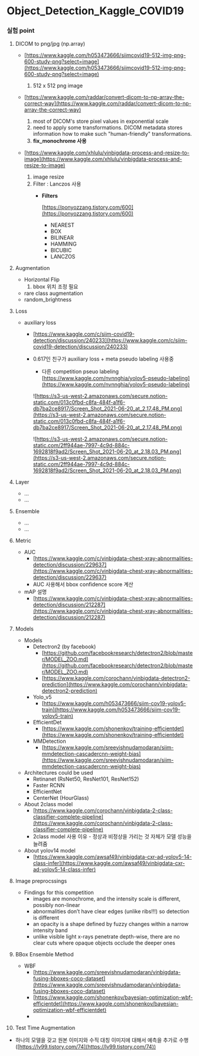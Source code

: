 # Object_Detection_Kaggle_COVID19

### 실험 point

1. DICOM to png/jpg (np.array)
    - [https://www.kaggle.com/h053473666/siimcovid19-512-img-png-600-study-png?select=image](https://www.kaggle.com/h053473666/siimcovid19-512-img-png-600-study-png?select=image)
        1. 512 x 512 png image
        
    - [https://www.kaggle.com/raddar/convert-dicom-to-np-array-the-correct-way](https://www.kaggle.com/raddar/convert-dicom-to-np-array-the-correct-way)
        1. most of DICOM's store pixel values in exponential scale
        2. need to apply some transformations. DICOM metadata stores information how to make such "human-friendly" transformations.
        3. **fix_monochrome 사용**
        
    - [https://www.kaggle.com/xhlulu/vinbigdata-process-and-resize-to-image](https://www.kaggle.com/xhlulu/vinbigdata-process-and-resize-to-image)
        1. image resize 
        2. Filter : Lanczos 사용
            - **Filters**
                
                [https://ponyozzang.tistory.com/600](https://ponyozzang.tistory.com/600)
                
                - NEAREST
                - BOX
                - BILINEAR
                - HAMMING
                - BICUBIC
                - LANCZOS
        
2. Augmentation
    - Horizontal Flip
        1. bbox 위치 조정 필요
    - rare class augmentation
    - random_brightness
    
3. Loss 
    - auxiliary loss
        - [https://www.kaggle.com/c/siim-covid19-detection/discussion/240233](https://www.kaggle.com/c/siim-covid19-detection/discussion/240233)
        - 0.617인 친구가 auxiliary loss + meta pseudo labeling 사용중
            - 다른 competition pseuo labeling [https://www.kaggle.com/nvnnghia/yolov5-pseudo-labeling](https://www.kaggle.com/nvnnghia/yolov5-pseudo-labeling)
            
             
            
            ![https://s3-us-west-2.amazonaws.com/secure.notion-static.com/013c0fbd-c8fa-484f-a1f6-db7ba2ce8917/Screen_Shot_2021-06-20_at_2.17.48_PM.png](https://s3-us-west-2.amazonaws.com/secure.notion-static.com/013c0fbd-c8fa-484f-a1f6-db7ba2ce8917/Screen_Shot_2021-06-20_at_2.17.48_PM.png)
            
            ![https://s3-us-west-2.amazonaws.com/secure.notion-static.com/2ff944ae-7997-4c9d-884c-1692818f9ad2/Screen_Shot_2021-06-20_at_2.18.03_PM.png](https://s3-us-west-2.amazonaws.com/secure.notion-static.com/2ff944ae-7997-4c9d-884c-1692818f9ad2/Screen_Shot_2021-06-20_at_2.18.03_PM.png)
            
    
4. Layer 
    - ...
    - ...
    
5. Ensemble 
    - ...
    - ...
6. Metric
    - AUC
        - [https://www.kaggle.com/c/vinbigdata-chest-xray-abnormalities-detection/discussion/229637](https://www.kaggle.com/c/vinbigdata-chest-xray-abnormalities-detection/discussion/229637)
        - AUC 사용해서 bbox confidence score 계산
    - mAP 설명
        - [https://www.kaggle.com/c/vinbigdata-chest-xray-abnormalities-detection/discussion/212287](https://www.kaggle.com/c/vinbigdata-chest-xray-abnormalities-detection/discussion/212287)
7. Models
    - Models
        - Detectron2 (by facebook)
            - [https://github.com/facebookresearch/detectron2/blob/master/MODEL_ZOO.md](https://github.com/facebookresearch/detectron2/blob/master/MODEL_ZOO.md)
            - [https://www.kaggle.com/corochann/vinbigdata-detectron2-prediction](https://www.kaggle.com/corochann/vinbigdata-detectron2-prediction)
        - Yolo_v5
            - [https://www.kaggle.com/h053473666/siim-cov19-yolov5-train](https://www.kaggle.com/h053473666/siim-cov19-yolov5-train)
        - EfficientDet
            - [https://www.kaggle.com/shonenkov/training-efficientdet](https://www.kaggle.com/shonenkov/training-efficientdet)
        - MMDetection
            - [https://www.kaggle.com/sreevishnudamodaran/siim-mmdetection-cascadercnn-weight-bias](https://www.kaggle.com/sreevishnudamodaran/siim-mmdetection-cascadercnn-weight-bias)
    - Architectures could be used
        - Retinanet (RsNet50, ResNet101, ResNet152)
        - Faster RCNN
        - EfficientNet
        - CenterNet (HourGlass)
    - About 2class model
        - [https://www.kaggle.com/corochann/vinbigdata-2-class-classifier-complete-pipeline](https://www.kaggle.com/corochann/vinbigdata-2-class-classifier-complete-pipeline)
        - 2class model 사용 이유 - 정상과 비정상을 가리는 것 자체가 모델 성능을 늘려줌
    - About yolov14 model
        - [https://www.kaggle.com/awsaf49/vinbigdata-cxr-ad-yolov5-14-class-infer](https://www.kaggle.com/awsaf49/vinbigdata-cxr-ad-yolov5-14-class-infer)
8. Image preprocssings
    - Findings for this competition
        - images are monochrome, and the intensity scale is different, possibly non-linear
        - abnormalities don’t have clear edges (unlike ribs!!!) so detection is different
        - an opacity is a shape defined by fuzzy changes within a narrow intensity band
        - unlike visible light x-rays penetrate depth-wise, there are no clear cuts where opaque objects occlude the deeper ones
    
9. BBox Ensemble Method
    - WBF
        - [https://www.kaggle.com/sreevishnudamodaran/vinbigdata-fusing-bboxes-coco-dataset](https://www.kaggle.com/sreevishnudamodaran/vinbigdata-fusing-bboxes-coco-dataset)
        - [https://www.kaggle.com/shonenkov/bayesian-optimization-wbf-efficientdet](https://www.kaggle.com/shonenkov/bayesian-optimization-wbf-efficientdet)
        - 

10. Test Time Augmentation

- 하나의 모델을 갖고 원본 이미지와 수직 대칭 이미지에 대해서 예측을 추가로 수행 ([https://lv99.tistory.com/74](https://lv99.tistory.com/74))

